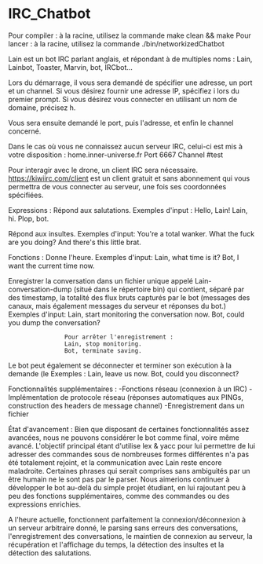 IRC_Chatbot
===========

Pour compiler : à la racine, utilisez la commande make clean && make
Pour lancer : à la racine, utilisez la commande ./bin/networkizedChatbot




Lain est un bot IRC parlant anglais, et répondant à de multiples noms : Lain, Lainbot, Toaster, Marvin, bot, IRCbot...

Lors du démarrage, il vous sera demandé de spécifier une adresse, un port et un channel.
Si vous désirez fournir une adresse IP, spécifiez i lors du premier prompt.
Si vous désirez vous connecter en utilisant un nom de domaine, précisez h.

Vous sera ensuite demandé le port, puis l'adresse, et enfin le channel concerné.


Dans le cas où vous ne connaissez aucun serveur IRC, celui-ci est mis à votre disposition :
home.inner-universe.fr
Port 6667
Channel #test

Pour interagir avec le drone, un client IRC sera nécessaire. https://kiwiirc.com/client est un client gratuit et sans abonnement qui vous permettra de vous connecter au serveur, une fois ses coordonnées spécifiées.


Expressions :
Répond aux salutations.
                    Exemples d'input : 
                    Hello, Lain!
                    Lain, hi.
                    Plop, bot.
                    
Répond aux insultes.
                    Exemples d'input: 
                    You're a total wanker.
                    What the fuck are you doing?
                    And there's this little brat.



Fonctions :
Donne l'heure.
                    Exemples d'input:
                    Lain, what time is it?
                    Bot, I want the current time now.


Enregistrer la conversation dans un fichier unique appelé Lain-conversation-dump (situé dans le répertoire bin) qui contient, séparé par des timestamp, la totalité des flux bruts capturés par le bot (messages des canaux, mais également messages du serveur et réponses du bot.)
                    Exemples d'input:
                    Lain, start monitoring the conversation now.
                    Bot, could you dump the conversation?


                    Pour arrêter l'enregistrement :
                    Lain, stop monitoring.
                    Bot, terminate saving.


Le bot peut également se déconnecter et terminer son exécution à la demande (le 
                    Exemples :
                    Lain, leave us now.
                    Bot, could you disconnect?



Fonctionnalités supplémentaires : 
-Fonctions réseau (connexion à un IRC)
-Implémentation de protocole réseau (réponses automatiques aux PINGs, construction des headers de message channel)
-Enregistrement dans un fichier


État d'avancement :
Bien que disposant de certaines fonctionnalités assez avancées, nous ne pouvons considérer le bot comme final, voire même avancé. L'objectif principal étant d'utilise lex & yacc pour lui permettre de lui adresser des commandes sous de nombreuses formes différentes n'a pas été totalement rejoint, et la communication avec Lain reste encore maladroite. Certaines phrases qui serait comprises sans ambiguités par un être humain ne le sont pas par le parser.
Nous aimerions continuer à développer le bot au-delà du simple projet étudiant, en lui rajoutant peu à peu des fonctions supplémentaires, comme des commandes ou des expressions enrichies.

A l'heure actuelle, fonctionnent parfaitement la connexion/déconnexion à un serveur arbitraire donné, le parsing sans erreurs des conversations, l'enregistrement des conversations, le maintien de connexion au serveur, la récupération et l'affichage du temps, la détection des insultes et la détection des salutations.
